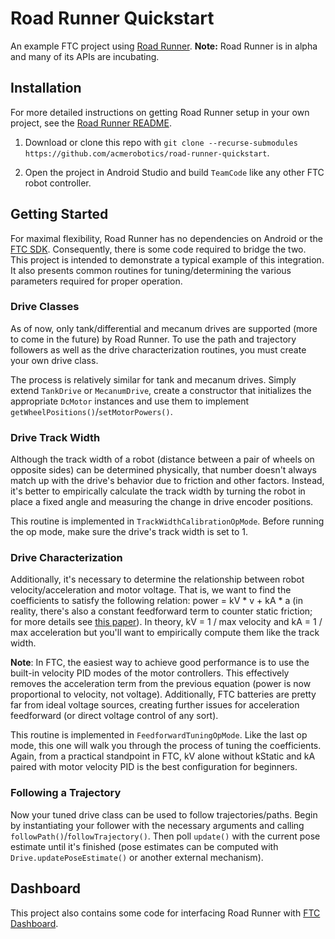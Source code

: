 # Road Runner Quickstart

An example FTC project using [Road Runner](https://github.com/acmerobotics/road-runner). **Note:** Road Runner is in alpha and many of its APIs are incubating.

## Installation

For more detailed instructions on getting Road Runner setup in your own project, see the [Road Runner README](https://github.com/acmerobotics/road-runner#core).

1. Download or clone this repo with `git clone --recurse-submodules https://github.com/acmerobotics/road-runner-quickstart`.

1. Open the project in Android Studio and build `TeamCode` like any other FTC robot controller.

## Getting Started

For maximal flexibility, Road Runner has no dependencies on Android or the [FTC SDK](https://github.com/ftctechnh/ftc_app). Consequently, there is some code required to bridge the two. This project is intended to demonstrate a typical example of this integration. It also presents common routines for tuning/determining the various parameters required for proper operation.

### Drive Classes

As of now, only tank/differential and mecanum drives are supported (more to come in the future) by Road Runner. To use the path and trajectory followers as well as the drive characterization routines, you must create your own drive class.

The process is relatively similar for tank and mecanum drives. Simply extend `TankDrive` or `MecanumDrive`, create a constructor that initializes the appropriate `DcMotor` instances and use them to implement `getWheelPositions()`/`setMotorPowers()`.

### Drive Track Width

Although the track width of a robot (distance between a pair of wheels on opposite sides) can be determined physically, that number doesn't always match up with the drive's behavior due to friction and other factors. Instead, it's better to empirically calculate the track width by turning the robot in place a fixed angle and measuring the change in drive encoder positions.

This routine is implemented in `TrackWidthCalibrationOpMode`. Before running the op mode, make sure the drive's track width is set to 1.

### Drive Characterization

Additionally, it's necessary to determine the relationship between robot velocity/acceleration and motor voltage. That is, we want to find the coefficients to satisfy the following relation: power = kV * v + kA * a (in reality, there's also a constant feedforward term to counter static friction; for more details see [this paper](https://www.chiefdelphi.com/media/papers/3402)). In theory, kV = 1 / max velocity and kA = 1 / max acceleration but you'll want to empirically compute them like the track width.

**Note**: In FTC, the easiest way to achieve good performance is to use the built-in velocity PID modes of the motor controllers. This effectively removes the acceleration term from the previous equation (power is now proportional to velocity, not voltage). Additionally, FTC batteries are pretty far from ideal voltage sources, creating further issues for acceleration feedforward (or direct voltage control of any sort).

This routine is implemented in `FeedforwardTuningOpMode`. Like the last op mode, this one will walk you through the process of tuning the coefficients. Again, from a practical standpoint in FTC, kV alone without kStatic and kA paired with motor velocity PID is the best configuration for beginners.

### Following a Trajectory

Now your tuned drive class can be used to follow trajectories/paths. Begin by instantiating your follower with the necessary arguments and calling `followPath()`/`followTrajectory()`. Then poll `update()` with the current pose estimate until it's finished (pose estimates can be computed with `Drive.updatePoseEstimate()` or another external mechanism).

## Dashboard

This project also contains some code for interfacing Road Runner with [FTC Dashboard](https://github.com/acmerobotics/ftc-dashboard).